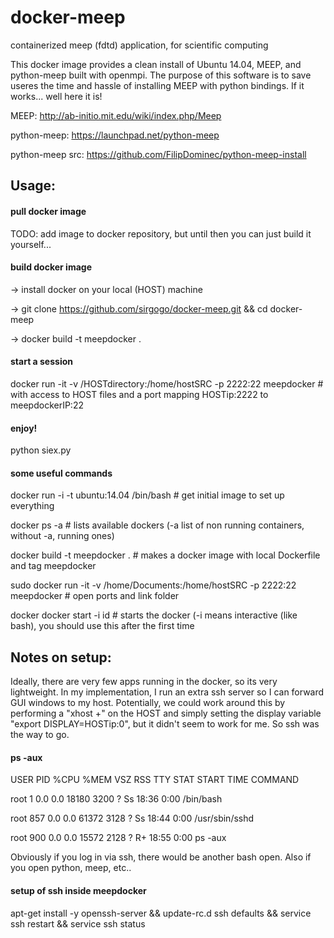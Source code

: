 # docker-meep
containerized meep (fdtd) application, for scientific computing

This docker image provides a clean install of Ubuntu 14.04, MEEP, and python-meep built with openmpi. The purpose of this software is to save useres the time and hassle of installing MEEP with python bindings. If it works... well here it is!

MEEP: http://ab-initio.mit.edu/wiki/index.php/Meep

python-meep: https://launchpad.net/python-meep

python-meep src: https://github.com/FilipDominec/python-meep-install


## Usage:

#### pull docker image
TODO: add image to docker repository, but until then you can just build it yourself...

#### build docker image
-> install docker on your local (HOST) machine

-> git clone https://github.com/sirgogo/docker-meep.git && cd docker-meep

-> docker build -t meepdocker .

#### start a session
docker run -it -v /HOSTdirectory:/home/hostSRC -p 2222:22 meepdocker \# with access to HOST files and a port mapping HOSTip:2222 to meepdockerIP:22

#### enjoy!
python siex.py

#### some useful commands
docker run -i -t ubuntu:14.04 /bin/bash \# get initial image to set up everything

docker ps -a \# lists available dockers (-a list of non running containers, without -a, running ones)

docker build -t meepdocker . \# makes a docker image with local Dockerfile and tag meepdocker

sudo docker run -it -v /home/Documents:/home/hostSRC -p 2222:22 meepdocker \# open ports and link folder

docker docker start -i id \# starts the docker (-i means interactive (like bash), you should use this after the first time

## Notes on setup:
Ideally, there are very few apps running in the docker, so its very lightweight. In my implementation, I run an extra ssh server so I can forward GUI windows to my host. Potentially, we could work around this by performing a "xhost +" on the HOST and simply setting the display variable "export DISPLAY=HOSTip:0", but it didn't seem to work for me. So ssh was the way to go.

#### ps -aux
USER       PID %CPU %MEM    VSZ   RSS TTY      STAT START   TIME COMMAND

root         1  0.0  0.0  18180  3200 ?        Ss   18:36   0:00 /bin/bash

root       857  0.0  0.0  61372  3128 ?        Ss   18:44   0:00 /usr/sbin/sshd

root       900  0.0  0.0  15572  2128 ?        R+   18:55   0:00 ps -aux

Obviously if you log in via ssh, there would be another bash open. Also if you open python, meep, etc.. 

#### setup of ssh inside meepdocker
apt-get install -y openssh-server && update-rc.d ssh defaults && service ssh restart && service ssh status
